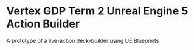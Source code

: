 # Vertex GDP Term 2 Unreal Engine 5 Action Builder
A prototype of a live-action deck-builder using UE Blueprints
